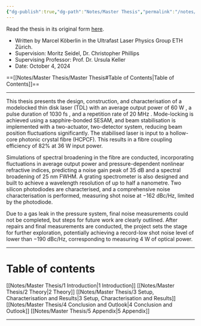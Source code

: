 ```yaml
---
{"dg-publish":true,"dg-path":"Notes/Master Thesis","permalink":"/notes/master-thesis/","dgShowBacklinks":"false","dgShowLocalGraph":true,"dgShowInlineTitle":true,"dgShowToc":"false","updated":"2025-06-06T11:13:12.000+02:00"}
---
```


Read the thesis in its original form [here](https://github.com/MarcelKoeberlin/Master_Thesis_Report).

- Written by Marcel Köberlin in the Ultrafast Laser Physics Group ETH Zürich.
- Supervision: Moritz Seidel, Dr. Christopher Phillips 
- Supervising Professor: Prof. Dr. Ursula Keller
- Date: October 4, 2024
  
==[[Notes/Master Thesis/Master Thesis#Table of Contents\|Table of Contents]]==

---
This thesis presents the design, construction, and characterisation of a modelocked thin disk laser (TDL) with an average output power of $60$ W , a pulse duration of $1030$ fs , and a repetition rate of $20$ MHz . Mode-locking is achieved using a sapphire-bonded SESAM, and beam stabilisation is implemented with a two-actuator, two-detector system, reducing beam position fluctuations significantly. The stabilised laser is input to a hollow-core photonic crystal fibre (HCPCF). This results in a fibre coupling efficiency of $82 \%$ at $36$ W input power.

Simulations of spectral broadening in the fibre are conducted, incorporating fluctuations in average output power and pressure-dependent nonlinear refractive indices, predicting a noise gain peak of $35$ dB and a spectral broadening of $25$ nm FWHM. A grating spectrometer is also designed and built to achieve a wavelength resolution of up to half a nanometre. Two silicon photodiodes are characterised, and a comprehensive noise characterisation is performed, measuring shot noise at $-162 \mathrm{~dBc} / \mathrm{Hz}$, limited by the photodiode.

Due to a gas leak in the pressure system, final noise measurements could not be completed, but steps for future work are clearly outlined. After repairs and final measurements are conducted, the project sets the stage for further exploration, potentially achieving a record-low shot noise level of lower than $-190$ dBc/Hz, corresponding to measuring $4$ W of optical power.

---
# Table of contents
[[Notes/Master Thesis/1 Introduction\|1 Introduction]]
[[Notes/Master Thesis/2 Theory\|2 Theory]]
[[Notes/Master Thesis/3 Setup, Characterisation and Results\|3 Setup, Characterisation and Results]]
[[Notes/Master Thesis/4 Conclusion and Outlook\|4 Conclusion and Outlook]]
[[Notes/Master Thesis/5 Appendix\|5 Appendix]]

---